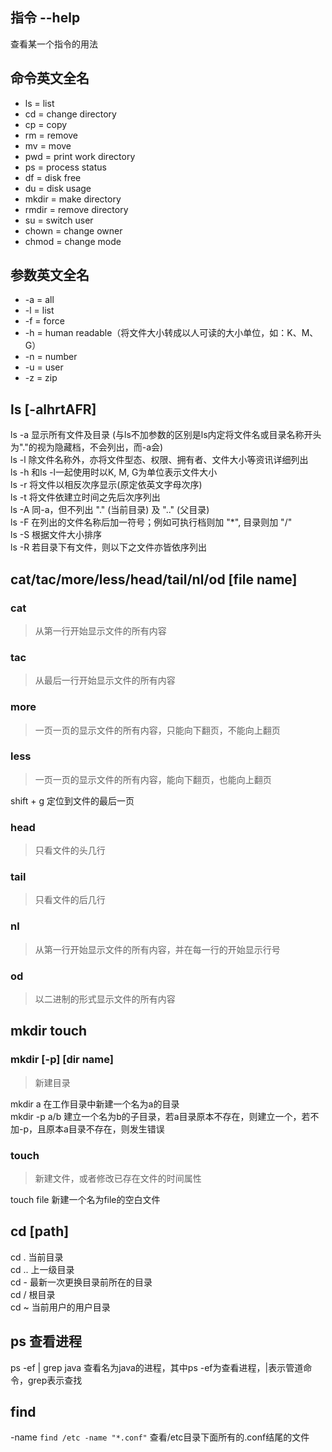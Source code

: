 ## 指令 --help
查看某一个指令的用法

## 命令英文全名
- ls = list
- cd = change directory
- cp = copy
- rm = remove
- mv = move
- pwd = print work directory
- ps = process status
- df = disk free
- du = disk usage
- mkdir = make directory
- rmdir = remove directory
- su = switch user
- chown = change owner
- chmod = change mode

## 参数英文全名
- -a = all
- -l = list
- -f = force
- -h = human readable（将文件大小转成以人可读的大小单位，如：K、M、G）
- -n = number
- -u = user
- -z = zip

## ls [-alhrtAFR]

ls -a 显示所有文件及目录 (与ls不加参数的区别是ls内定将文件名或目录名称开头为"."的视为隐藏档，不会列出，而-a会)  
ls -l 除文件名称外，亦将文件型态、权限、拥有者、文件大小等资讯详细列出  
ls -h 和ls -l一起使用时以K, M, G为单位表示文件大小  
ls -r 将文件以相反次序显示(原定依英文字母次序)  
ls -t 将文件依建立时间之先后次序列出  
ls -A 同-a，但不列出 "." (当前目录) 及 ".." (父目录)  
ls -F 在列出的文件名称后加一符号；例如可执行档则加 "*", 目录则加 "/"  
ls -S 根据文件大小排序  
ls -R 若目录下有文件，则以下之文件亦皆依序列出  

## cat/tac/more/less/head/tail/nl/od [file name]

### cat
> 从第一行开始显示文件的所有内容

### tac
> 从最后一行开始显示文件的所有内容

### more
> 一页一页的显示文件的所有内容，只能向下翻页，不能向上翻页

### less
> 一页一页的显示文件的所有内容，能向下翻页，也能向上翻页

shift + g 定位到文件的最后一页

### head
> 只看文件的头几行

### tail
> 只看文件的后几行

### nl
> 从第一行开始显示文件的所有内容，并在每一行的开始显示行号

### od
> 以二进制的形式显示文件的所有内容

## mkdir touch

### mkdir [-p] [dir name]
> 新建目录

mkdir a 在工作目录中新建一个名为a的目录  
mkdir -p a/b 建立一个名为b的子目录，若a目录原本不存在，则建立一个，若不加-p，且原本a目录不存在，则发生错误

### touch
> 新建文件，或者修改已存在文件的时间属性

touch file 新建一个名为file的空白文件  



## cd [path]

cd . 当前目录  
cd .. 上一级目录  
cd - 最新一次更换目录前所在的目录  
cd / 根目录  
cd ~ 当前用户的用户目录  

## ps 查看进程

ps -ef | grep java 查看名为java的进程，其中ps -ef为查看进程，|表示管道命令，grep表示查找

## find
-name `find /etc -name "*.conf"` 查看/etc目录下面所有的.conf结尾的文件
